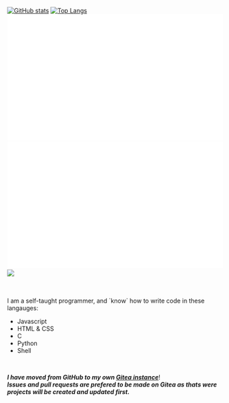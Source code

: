 [![GitHub stats](https://github-readme-stats.vercel.app/api?username=array-in-a-matrix&count_private=true&include_all_commits=true&show_icons=true&custom_title=GitHub%20stats&theme=default)](https://github.com/anuraghazra/github-readme-stats)
[![Top Langs](https://github-readme-stats.vercel.app/api/top-langs/?username=array-in-a-matrix&langs_count=3&count_private=true&include_all_commits=true&theme=default)](https://github.com/anuraghazra/github-readme-stats)
![](https://github.com/array-in-a-matrix/github-stats/blob/master/generated/overview.svg) ![](https://github.com/array-in-a-matrix/github-stats/blob/master/generated/languages.svg)
<br>
![](https://komarev.com/ghpvc/?username=array-in-a-matrix&color=grey)

<br>

I am a self-taught programmer, and \`know\` how to write code in these langauges:
- Javascript
- HTML & CSS
- C
- Python
- Shell

<br>

***I have moved from GitHub to my own [Gitea instance](https://git.arrayinamatrix.xyz)***!
<br>
***Issues and pull requests are prefered to be made on Gitea as thats were projects will be created and updated first.***

<!--
**array-in-a-matrix/array-in-a-matrix** is a ✨ _special_ ✨ repository because its `README.md` (this file) appears on your GitHub profile.

Here are some ideas to get you started:

- 🔭 I’m currently working on ...
- 🌱 I’m currently learning ...
- 👯 I’m looking to collaborate on ...
- 🤔 I’m looking for help with ...
- 💬 Ask me about ...
- 📫 How to reach me: ...
- 😄 Pronouns: ...
- ⚡ Fun fact: ...
-->
